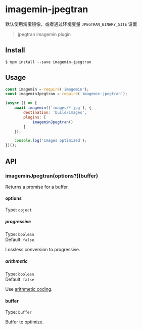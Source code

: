 # imagemin-jpegtran

默认使用淘宝镜像，或者通过环境变量 `JPEGTRAN_BINARY_SITE` 设置

> jpegtran imagemin plugin

## Install

```
$ npm install --save imagemin-jpegtran
```

## Usage

```js
const imagemin = require('imagemin');
const imageminJpegtran = require('imagemin-jpegtran');

(async () => {
	await imagemin(['images/*.jpg'], {
		destination: 'build/images',
		plugins: [
			imageminJpegtran()
		]
	});

	console.log('Images optimized');
})();
```

## API

### imageminJpegtran(options?)(buffer)

Returns a promise for a buffer.

#### options

Type: `object`

##### progressive

Type: `boolean`\
Default: `false`

Lossless conversion to progressive.

##### arithmetic

Type: `boolean`\
Default: `false`

Use [arithmetic coding](http://en.wikipedia.org/wiki/Arithmetic_coding).

#### buffer

Type: `buffer`

Buffer to optimize.
